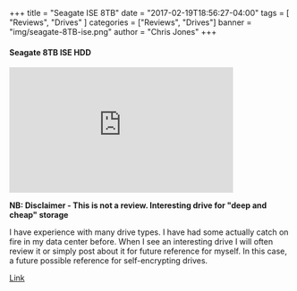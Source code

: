 +++
title       = "Seagate ISE 8TB"
date        = "2017-02-19T18:56:27-04:00"
tags        = [ "Reviews", "Drives" ]
categories = ["Reviews", "Drives"]
banner = "img/seagate-8TB-ise.png"
author = "Chris Jones"
+++

#### Seagate 8TB ISE HDD

<iframe width="400" height="225" src="https://www.youtube.com/embed/8MiNq4GUpsE" frameborder="0" allowfullscreen></iframe>

**NB: Disclaimer - This is not a review. Interesting drive for "deep and cheap" storage**

I have experience with many drive types. I have had some actually catch on fire in my data center before. When I see an interesting drive I will often review it or simply post about it for future reference for myself. In this case, a future possible reference for self-encrypting drives.

<a href="http://www.seagate.com/enterprise-storage/hard-disk-drives/enterprise-capacity-3-5-hdd/">Link</a>
